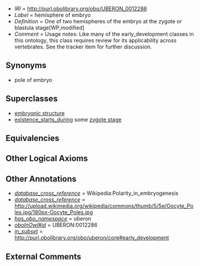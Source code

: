  * *IRI* = http://purl.obolibrary.org/obo/UBERON_0012286
 * *Label* = hemisphere of embryo
 * *Definition* = One of two hemispheres of the embryo at the zygote or blastula stage[WP,modified]
 * *Comment* = Usage notes: Like many of the early_development classes in this ontology, this class requires review for its applicability across vertebrates. See the tracker item for further discussion.

## Synonyms

 * pole of embryo

## Superclasses

 * [embryonic structure](../../UBERON/50/UBERON_0002050.md)
 * [existence_starts_during](../../BFO/68/BFO_0000068.md) some [zygote stage](../../UBERON/06/UBERON_0000106.md)

## Equivalencies


## Other Logical Axioms


## Other Annotations

 * *[database_cross_reference](../../ef/oboInOwl#hasDbXref.md)* = Wikipedia:Polarity_in_embryogenesis
 * *[database_cross_reference](../../ef/oboInOwl#hasDbXref.md)* = http://upload.wikimedia.org/wikipedia/commons/thumb/5/5e/Oocyte_Poles.jpg/180px-Oocyte_Poles.jpg
 * *[has_obo_namespace](../../ce/oboInOwl#hasOBONamespace.md)* = uberon
 * *[oboInOwl#id](../../id/oboInOwl#id.md)* = UBERON:0012286
 * *[in_subset](../../et/oboInOwl#inSubset.md)* = http://purl.obolibrary.org/obo/uberon/core#early_development

## External Comments

